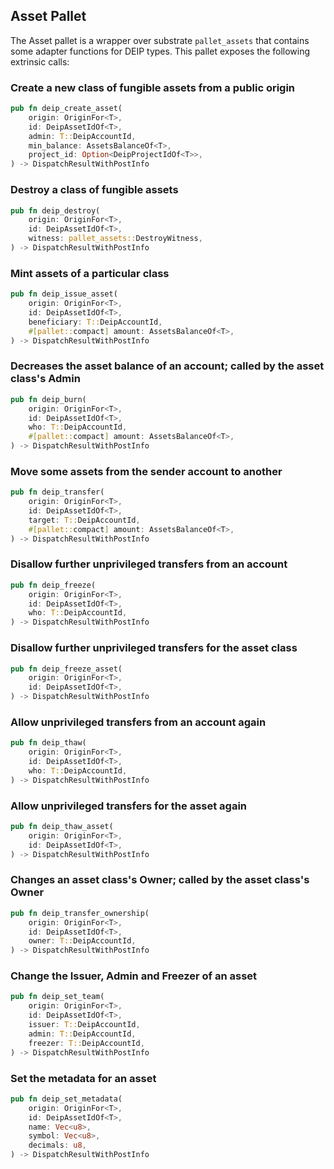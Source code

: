 ## Asset Pallet

The Asset pallet is a wrapper over substrate `pallet_assets` that contains some adapter functions for DEIP types.
This pallet exposes the following extrinsic calls:


### Create a new class of fungible assets from a public origin

```rust
pub fn deip_create_asset(
    origin: OriginFor<T>,
    id: DeipAssetIdOf<T>,
    admin: T::DeipAccountId,
    min_balance: AssetsBalanceOf<T>,
    project_id: Option<DeipProjectIdOf<T>>,
) -> DispatchResultWithPostInfo
```


### Destroy a class of fungible assets

```rust
pub fn deip_destroy(
    origin: OriginFor<T>,
    id: DeipAssetIdOf<T>,
    witness: pallet_assets::DestroyWitness,
) -> DispatchResultWithPostInfo
```


### Mint assets of a particular class

```rust
pub fn deip_issue_asset(
    origin: OriginFor<T>,
    id: DeipAssetIdOf<T>,
    beneficiary: T::DeipAccountId,
    #[pallet::compact] amount: AssetsBalanceOf<T>,
) -> DispatchResultWithPostInfo
```


### Decreases the asset balance of an account; called by the asset class's Admin

```rust
pub fn deip_burn(
    origin: OriginFor<T>,
    id: DeipAssetIdOf<T>,
    who: T::DeipAccountId,
    #[pallet::compact] amount: AssetsBalanceOf<T>,
) -> DispatchResultWithPostInfo
```


### Move some assets from the sender account to another

```rust
pub fn deip_transfer(
    origin: OriginFor<T>,
    id: DeipAssetIdOf<T>,
    target: T::DeipAccountId,
    #[pallet::compact] amount: AssetsBalanceOf<T>,
) -> DispatchResultWithPostInfo
```


### Disallow further unprivileged transfers from an account


```rust
pub fn deip_freeze(
    origin: OriginFor<T>,
    id: DeipAssetIdOf<T>,
    who: T::DeipAccountId,
) -> DispatchResultWithPostInfo
```


### Disallow further unprivileged transfers for the asset class

```rust
pub fn deip_freeze_asset(
    origin: OriginFor<T>,
    id: DeipAssetIdOf<T>,
) -> DispatchResultWithPostInfo
```


### Allow unprivileged transfers from an account again

```rust
pub fn deip_thaw(
    origin: OriginFor<T>,
    id: DeipAssetIdOf<T>,
    who: T::DeipAccountId,
) -> DispatchResultWithPostInfo
```


### Allow unprivileged transfers for the asset again

```rust
pub fn deip_thaw_asset(
    origin: OriginFor<T>,
    id: DeipAssetIdOf<T>,
) -> DispatchResultWithPostInfo
```


### Changes an asset class's Owner; called by the asset class's Owner

```rust
pub fn deip_transfer_ownership(
    origin: OriginFor<T>,
    id: DeipAssetIdOf<T>,
    owner: T::DeipAccountId,
) -> DispatchResultWithPostInfo
```


### Change the Issuer, Admin and Freezer of an asset

```rust
pub fn deip_set_team(
    origin: OriginFor<T>,
    id: DeipAssetIdOf<T>,
    issuer: T::DeipAccountId,
    admin: T::DeipAccountId,
    freezer: T::DeipAccountId,
) -> DispatchResultWithPostInfo
```


### Set the metadata for an asset

```rust
pub fn deip_set_metadata(
    origin: OriginFor<T>,
    id: DeipAssetIdOf<T>,
    name: Vec<u8>,
    symbol: Vec<u8>,
    decimals: u8,
) -> DispatchResultWithPostInfo
```